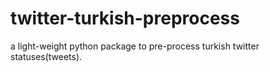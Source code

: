 # twitter-turkish-preprocess

a light-weight python package to pre-process turkish twitter statuses(tweets).
